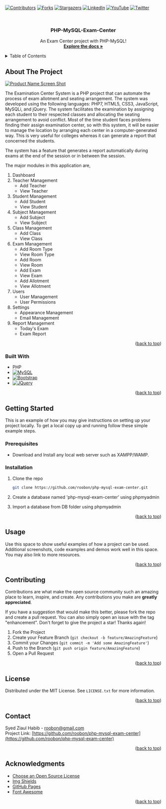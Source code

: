 <!-- Improved compatibility of back to top link: See: https://github.com/othneildrew/Best-README-Template/pull/73 -->

<a name="readme-top"></a>

<!--
*** Thanks for checking out the Best-README-Template. If you have a suggestion
*** that would make this better, please fork the repo and create a pull request
*** or simply open an issue with the tag "enhancement".
*** Don't forget to give the project a star!
*** Thanks again! Now go create something AMAZING! :D
-->

<!-- PROJECT SHIELDS -->
<!--
*** I'm using markdown "reference style" links for readability.
*** Reference links are enclosed in brackets [ ] instead of parentheses ( ).
*** See the bottom of this document for the declaration of the reference variables
*** for contributors-url, forks-url, etc. This is an optional, concise syntax you may use.
*** https://www.markdownguide.org/basic-syntax/#reference-style-links
-->

[![Contributors][contributors-shield]][contributors-url]
[![Forks][forks-shield]][forks-url]
[![Stargazers][stars-shield]][stars-url]
[![LinkedIn][linkedin-shield]][linkedin-url]
[![YouTube][youtube-shield]][youtube-url]
[![Twitter][twitter-shield]][twitter-url]

<!-- [![Issues][issues-shield]][issues-url]  -->

<!-- [![MIT License][license-shield]][license-url] -->

<!-- PROJECT LOGO -->
<br />
<div align="center">
  <h3 align="center">PHP-MySQL-Exam-Center</h3>

  <p align="center">
    An Exam Center project with PHP-MySQL!
    <br />
    <a href="https://github.com/othneildrew/Best-README-Template"><strong>Explore the docs »</strong></a>
    <br />
  </p>
</div>

<!-- TABLE OF CONTENTS -->
<details>
  <summary>Table of Contents</summary>
  <ol>
    <li>
      <a href="#about-the-project">About The Project</a>
      <ul>
        <li><a href="#built-with">Built With</a></li>
      </ul>
    </li>
    <li>
      <a href="#getting-started">Getting Started</a>
      <ul>
        <li><a href="#prerequisites">Prerequisites</a></li>
        <li><a href="#installation">Installation</a></li>
      </ul>
    </li>
    <li><a href="#usage">Usage</a></li>
    <li><a href="#contributing">Contributing</a></li>
    <li><a href="#license">License</a></li>
    <li><a href="#contact">Contact</a></li>
    <li><a href="#acknowledgments">Acknowledgments</a></li>
  </ol>
</details>

<!-- ABOUT THE PROJECT -->

## About The Project

[![Product Name Screen Shot][product-screenshot]](https://example.com)

The Examination Center System is a PHP project that can automate the process of exam allotment and seating arrangement. The system was developed using the following languages: PHP7, HTML5, CSS3, JavaScript, MySQLi, and jQuery.
The system facilitates the examination by assigning each student to their respected classes and allocating the seating arrangement to avoid conflict. Most of the time student faces problems finding their assign examination center, so with this system, it will be easier to manage the location by arranging each center in a computer-generated way. This is very useful for colleges whereas it can generate a report that concerned the students.

The system has a feature that generates a report automatically during exams at the end of the session or in between the session.

The major modules in this application are,

<ol>
  <li>Dashboard</li>
  <li>Teacher Management
    <ul>
      <li>Add Teacher</li>
      <li>View Teacher</li>
    </ul>
  </li>
  <li>Student Management
    <ul>
      <li>Add Student</li>
      <li>View Student</li>
    </ul>
  </li>
  <li>Subject Management
    <ul>
      <li>Add Subject</li>
      <li>View Subject</li>
    </ul>
  </li>
  <li>Class Management
    <ul>
      <li>Add Class</li>
      <li>View Class</li>
    </ul>
  </li>
  <li>Exam Management
    <ul>
      <li>Add Room Type</li>
      <li>View Room Type</li>
      <li>Add Room</li>
      <li>View Room</li>
      <li>Add Exam</li>
      <li>View Exam</li>
      <li>Add Allotment</li>
      <li>View Allotment</li>
    </ul>
  </li>
  <li>Users
    <ul>
      <li>User Management</li>
      <li>User Permissions</li>
    </ul>
  </li>
  <li>Settings
    <ul>
      <li>Appearance Management</li>
      <li>Email Management</li>
    </ul>
  </li>
  <li>Report Management
    <ul>
      <li>Today's Exam</li>
      <li>Exam Report</li>
    </ul>
  </li>
</ol>

<p align="right">(<a href="#readme-top">back to top</a>)</p>

### Built With

<!-- - [![Next][Next.js]][Next-url]
- [![React][React.js]][React-url]
- [![Vue][Vue.js]][Vue-url]
- [![Angular][Angular.io]][Angular-url]
- [![Svelte][Svelte.dev]][Svelte-url]
- [![Laravel][Laravel.com]][Laravel-url] -->

- PHP
- [![MySQL][Mysql.com]][Mysql-url]
- [![Bootstrap][Bootstrap.com]][Bootstrap-url]
- [![JQuery][JQuery.com]][JQuery-url]

<p align="right">(<a href="#readme-top">back to top</a>)</p>

<!-- GETTING STARTED -->

## Getting Started

This is an example of how you may give instructions on setting up your project locally.
To get a local copy up and running follow these simple example steps.

### Prerequisites

<ul>
  <li>Download and Install any local web server such as XAMPP/WAMP.</li>
</ul>

<!-- - npm
  ```sh
  npm install npm@latest -g
  ``` -->

### Installation

<!-- 1. Get a free API Key at [https://example.com](https://example.com) -->

1. Clone the repo
   ```sh
   git clone https://github.com/roobon/php-mysql-exam-center.git
   ```
   <!-- 3. Install NPM packages -->
2. Create a database named 'php-mysql-exam-center' using phpmyadmin
<!-- ```sh
npm install

````-->
3. Import a database from DB folder using phpmyadmin
 <!-- 4. Enter your API in `config.js`
    ```js
    const API_KEY = "ENTER YOUR API";
    ``` -->

<p align="right">(<a href="#readme-top">back to top</a>)</p>

<!-- USAGE EXAMPLES -->

## Usage

Use this space to show useful examples of how a project can be used. Additional screenshots, code examples and demos work well in this space. You may also link to more resources.


<p align="right">(<a href="#readme-top">back to top</a>)</p>

<!-- ROADMAP -->

<!-- ## Roadmap

- [x] Add Changelog
- [x] Add back to top links
- [ ] Add Additional Templates w/ Examples
- [ ] Add "components" document to easily copy & paste sections of the readme
- [ ] Multi-language Support
- [ ] Chinese
- [ ] Spanish -->




<!-- CONTRIBUTING -->

## Contributing

Contributions are what make the open source community such an amazing place to learn, inspire, and create. Any contributions you make are **greatly appreciated**.

If you have a suggestion that would make this better, please fork the repo and create a pull request. You can also simply open an issue with the tag "enhancement".
Don't forget to give the project a star! Thanks again!

1. Fork the Project
2. Create your Feature Branch (`git checkout -b feature/AmazingFeature`)
3. Commit your Changes (`git commit -m 'Add some AmazingFeature'`)
4. Push to the Branch (`git push origin feature/AmazingFeature`)
5. Open a Pull Request

<p align="right">(<a href="#readme-top">back to top</a>)</p>

<!-- LICENSE -->

## License

Distributed under the MIT License. See `LICENSE.txt` for more information.

<p align="right">(<a href="#readme-top">back to top</a>)</p>

<!-- CONTACT -->

## Contact

Syed Ziaul Habib - roobon@gmail.com
<br>
Project Link: [https://github.com/roobon/php-mysql-exam-center](https://github.com/roobon/php-mysql-exam-center)

<p align="right">(<a href="#readme-top">back to top</a>)</p>

<!-- ACKNOWLEDGMENTS -->

## Acknowledgments

- [Choose an Open Source License](https://choosealicense.com)
- [Img Shields](https://shields.io)
- [GitHub Pages](https://pages.github.com)
- [Font Awesome](https://fontawesome.com)


<p align="right">(<a href="#readme-top">back to top</a>)</p>

<!-- MARKDOWN LINKS & IMAGES -->
<!-- https://www.markdownguide.org/basic-syntax/#reference-style-links -->

[contributors-shield]: https://img.shields.io/github/contributors/roobon/php-mysql-exam-center.svg?style=for-the-badge
[contributors-url]: https://github.com/roobon/php-mysql-exam-center/graphs/contributors
[forks-shield]: https://img.shields.io/github/forks/roobon/php-mysql-exam-center.svg?style=for-the-badge
[forks-url]: https://github.com/roobon/php-mysql-exam-center/network/members
[stars-shield]: https://img.shields.io/github/stars/roobon/php-mysql-exam-center.svg?style=for-the-badge
[stars-url]: https://github.com/roobon/php-mysql-exam-center/stargazers

<!--[issues-shield]: https://img.shields.io/github/issues/othneildrew/Best-README-Template.svg?style=for-the-badge
[issues-url]: https://github.com/othneildrew/Best-README-Template/issues
[license-shield]: https://img.shields.io/github/license/othneildrew/Best-README-Template.svg?style=for-the-badge
[license-url]: https://github.com/othneildrew/Best-README-Template/blob/master/LICENSE.txt -->

[linkedin-shield]: https://img.shields.io/badge/-LinkedIn-black.svg?style=for-the-badge&logo=linkedin&colorB=555
[linkedin-url]: https://linkedin.com/in/roobon
[product-screenshot]: Documents/screenshots/dashboard.JPG
[youtube-shield]: https://img.shields.io/youtube/channel/views/UCR3PK_wEul8Exxg2zp5sjmw?style=for-the-badge
[youtube-url]: https://www.youtube.com/channel/UCR3PK_wEul8Exxg2zp5sjmw
[twitter-shield]: https://img.shields.io/twitter/follow/roobon?style=for-the-badge
[twitter-url]: https://www.twitter.com/roobon


<!-- [Next.js]: https://img.shields.io/badge/next.js-000000?style=for-the-badge&logo=nextdotjs&logoColor=white
[Next-url]: https://nextjs.org/
[React.js]: https://img.shields.io/badge/React-20232A?style=for-the-badge&logo=react&logoColor=61DAFB
[React-url]: https://reactjs.org/
[Vue.js]: https://img.shields.io/badge/Vue.js-35495E?style=for-the-badge&logo=vuedotjs&logoColor=4FC08D
[Vue-url]: https://vuejs.org/
[Angular.io]: https://img.shields.io/badge/Angular-DD0031?style=for-the-badge&logo=angular&logoColor=white
[Angular-url]: https://angular.io/
[Svelte.dev]: https://img.shields.io/badge/Svelte-4A4A55?style=for-the-badge&logo=svelte&logoColor=FF3E00
[Svelte-url]: https://svelte.dev/
[Laravel.com]: https://img.shields.io/badge/Laravel-FF2D20?style=for-the-badge&logo=laravel&logoColor=white
[Laravel-url]: https://laravel.com -->

[Bootstrap.com]: https://img.shields.io/badge/Bootstrap-563D7C?style=for-the-badge&logo=bootstrap&logoColor=white
[Bootstrap-url]: https://getbootstrap.com
[JQuery.com]: https://img.shields.io/badge/jQuery-0769AD?style=for-the-badge&logo=jquery&logoColor=white
[JQuery-url]: https://jquery.com
[Mysql.com]: https://shields.io/badge/MySQL-lightgrey?logo=mysql&style=plastic&logoColor=white&labelColor=blue
[Mysql-url]: https://mysql.com
````
